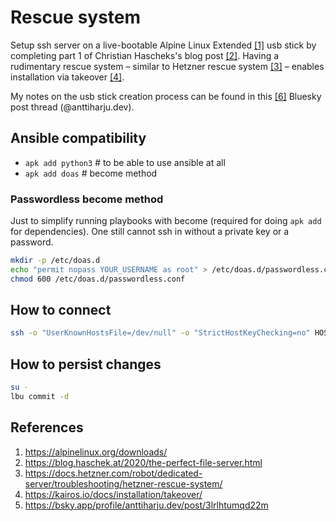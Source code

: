 # Rescue system

Setup ssh server on a live-bootable Alpine Linux Extended [\[1\]](https://alpinelinux.org/downloads/) usb stick by completing part 1 of Christian Hascheks's blog post [\[2\]](https://blog.haschek.at/2020/the-perfect-file-server.html). Having a rudimentary rescue system – similar to Hetzner rescue system [\[3\]](https://docs.hetzner.com/robot/dedicated-server/troubleshooting/hetzner-rescue-system/) – enables installation via takeover [\[4\]](https://kairos.io/docs/installation/takeover/).

My notes on the usb stick creation process can be found in this [\[6\]](https://bsky.app/profile/anttiharju.dev/post/3lrlhtumqd22m) Bluesky post thread (@anttiharju.dev).

## Ansible compatibility

- `apk add python3` # to be able to use ansible at all
- `apk add doas` # become method

### Passwordless become method

Just to simplify running playbooks with become (required for doing `apk add` for dependencies). One still cannot ssh in without a private key or a password.

```sh
mkdir -p /etc/doas.d
echo "permit nopass YOUR_USERNAME as root" > /etc/doas.d/passwordless.conf
chmod 600 /etc/doas.d/passwordless.conf
```

## How to connect

```sh
ssh -o "UserKnownHostsFile=/dev/null" -o "StrictHostKeyChecking=no" HOSTNAME
```

## How to persist changes

```sh
su -
lbu commit -d
```

## References

1. https://alpinelinux.org/downloads/
2. https://blog.haschek.at/2020/the-perfect-file-server.html
3. https://docs.hetzner.com/robot/dedicated-server/troubleshooting/hetzner-rescue-system/
4. https://kairos.io/docs/installation/takeover/
5. https://bsky.app/profile/anttiharju.dev/post/3lrlhtumqd22m
